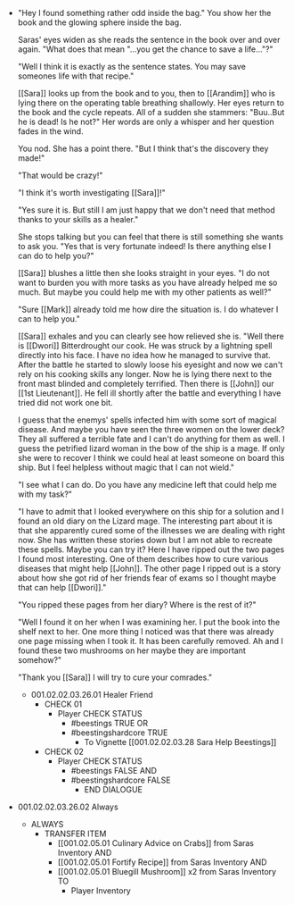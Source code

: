 - "Hey I found something rather odd inside the bag." You show her the book and the glowing sphere inside the bag.
  
  Saras' eyes widen as she reads the sentence in the book over and over again. "What does that mean "...you get the chance to save a life..."?"
  
  "Well I think it is exactly as the sentence states. You may save someones life with that recipe."
  
  [[Sara]] looks up from the book and to you, then to [[Arandim]] who is lying there on the operating table breathing shallowly. Her eyes return to the book and the cycle repeats. All of a sudden she stammers:  "Buu..But he is dead! Is he not?" Her words are only a whisper and her question fades in the wind.
  
  You nod. She has a point there. "But I think that's the discovery they made!"
  
  "That would be crazy!"
  
  "I think it's worth investigating [[Sara]]!"
  
  "Yes sure it is. But still I am just happy that we don't need that method thanks to your skills as a healer."
  
  She stops talking but you can feel that there is still something she wants to ask you. "Yes that is very fortunate indeed! Is there anything else I can do to help you?"
  
  [[Sara]] blushes a little then she looks straight in your eyes. "I do not want to burden you with more tasks as you have already helped me so much. But maybe you could help me with my other patients as well?"
  
  "Sure [[Mark]] already told me how dire the situation is. I do whatever I can to help you."
  
  [[Sara]] exhales and you can clearly see how relieved she is. "Well there is [[Dwori]] Bitterdrought our cook. He was struck by a lightning spell directly into his face. I have no idea how he managed to survive that. After the battle he started to slowly loose his eyesight and now we can't rely on his cooking skills any longer. Now he is lying there next to the front mast blinded and completely terrified. Then there is [[John]] our [[1st Lieutenant]]. He fell ill shortly after the battle and everything I have tried did not work one bit. 
  
  I guess that the enemys' spells infected him with some sort of magical disease. And maybe you have seen the three women on the lower deck? They all suffered a terrible fate and I can't do anything for them as well. I guess the petrified lizard woman in the bow of the ship is a mage. If only she were to recover I think we could heal at least someone on board this ship. But I feel helpless without magic that I can not wield."
  
  "I see what I can do. Do you have any medicine left that could help me with my task?"
  
  "I have to admit that I looked everywhere on this ship for a solution and I found an old diary on the Lizard mage. The interesting part about it is that she apparently cured some of the illnesses we are dealing with right now. She has written these stories down but I am not able to recreate these spells. Maybe you can try it? Here I have ripped out the two pages I found most interesting. One of them describes how to cure various diseases that might help [[John]]. The other page I ripped out is a story about how she got rid of her friends fear of exams so I thought maybe that can help [[Dwori]]."
  
  "You ripped these pages from her diary? Where is the rest of it?"
  
  "Well I found it on her when I was examining her. I put the book into the shelf next to her. One more thing I noticed was that there was already one page missing when I took it. It has been carefully removed. Ah and I found these two mushrooms on her maybe they are important somehow?"
  
  "Thank you [[Sara]] I will try to cure your comrades."
	- 001.02.02.03.26.01 Healer Friend
		- CHECK 01
			- Player CHECK STATUS
				- #beestings TRUE OR
				- #beestingshardcore TRUE
					- To Vignette [[001.02.02.03.28 Sara Help Beestings]]
		- CHECK 02
			- Player CHECK STATUS
				- #beestings FALSE AND
				- #beestingshardcore FALSE
					- END DIALOGUE
- 001.02.02.03.26.02 Always
	- ALWAYS
		- TRANSFER ITEM
			- [[001.02.05.01 Culinary Advice on Crabs]] from Saras Inventory AND
			- [[001.02.05.01 Fortify Recipe]] from Saras Inventory AND
			- [[001.02.05.01 Bluegill Mushroom]] x2 from Saras Inventory TO
				- Player Inventory